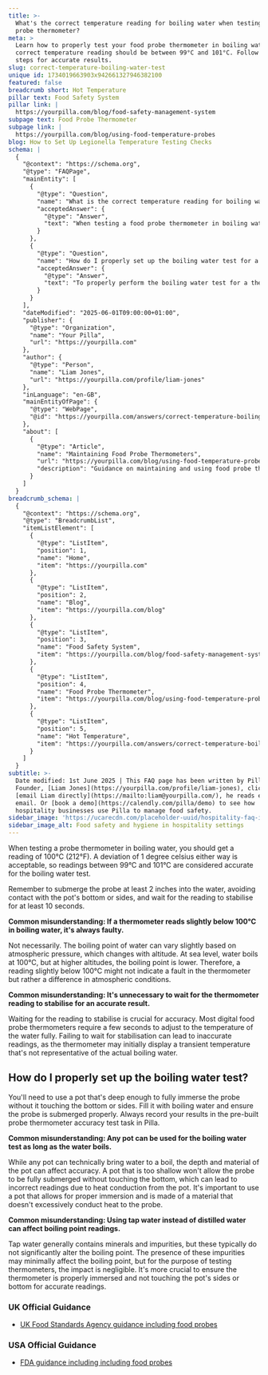 ```yaml
---
title: >-
  What's the correct temperature reading for boiling water when testing a food
  probe thermometer?
meta: >
  Learn how to properly test your food probe thermometer in boiling water. The
  correct temperature reading should be between 99°C and 101°C. Follow these
  steps for accurate results.
slug: correct-temperature-boiling-water-test
unique id: 1734019663903x942661327946382100
featured: false
breadcrumb short: Hot Temperature
pillar text: Food Safety System
pillar link: |
  https://yourpilla.com/blog/food-safety-management-system
subpage text: Food Probe Thermometer
subpage link: |
  https://yourpilla.com/blog/using-food-temperature-probes
blog: How to Set Up Legionella Temperature Testing Checks
schema: |
  {
    "@context": "https://schema.org",
    "@type": "FAQPage",
    "mainEntity": [
      {
        "@type": "Question",
        "name": "What is the correct temperature reading for boiling water when testing a food probe thermometer?",
        "acceptedAnswer": {
          "@type": "Answer",
          "text": "When testing a food probe thermometer in boiling water, an accurate reading ranges between 99°C and 101°C. Ensure the probe is submerged at least 5 cm into the water, avoiding the pot's bottom or sides, and allow the reading to stabilise for a minimum of 10 seconds. The boiling point can vary slightly with altitude adjustments impacting readings."
        }
      },
      {
        "@type": "Question",
        "name": "How do I properly set up the boiling water test for a food probe thermometer?",
        "acceptedAnswer": {
          "@type": "Answer",
          "text": "To properly perform the boiling water test for a thermometer, use a pot deep enough to fully immerse the probe without touching the bottom or sides. After filling the pot with boiling water, ensure the probe is accurately submerged and record your results with the designated probe thermometer accuracy test task in Pilla."
        }
      }
    ],
    "dateModified": "2025-06-01T09:00:00+01:00",
    "publisher": {
      "@type": "Organization",
      "name": "Your Pilla",
      "url": "https://yourpilla.com"
    },
    "author": {
      "@type": "Person",
      "name": "Liam Jones",
      "url": "https://yourpilla.com/profile/liam-jones"
    },
    "inLanguage": "en-GB",
    "mainEntityOfPage": {
      "@type": "WebPage",
      "@id": "https://yourpilla.com/answers/correct-temperature-boiling-water-test"
    },
    "about": [
      {
        "@type": "Article",
        "name": "Maintaining Food Probe Thermometers",
        "url": "https://yourpilla.com/blog/using-food-temperature-probes",
        "description": "Guidance on maintaining and using food probe thermometers for accurate temperature checks in food safety."
      }
    ]
  }
breadcrumb_schema: |
  {
    "@context": "https://schema.org",
    "@type": "BreadcrumbList",
    "itemListElement": [
      {
        "@type": "ListItem",
        "position": 1,
        "name": "Home",
        "item": "https://yourpilla.com"
      },
      {
        "@type": "ListItem",
        "position": 2,
        "name": "Blog",
        "item": "https://yourpilla.com/blog"
      },
      {
        "@type": "ListItem",
        "position": 3,
        "name": "Food Safety System",
        "item": "https://yourpilla.com/blog/food-safety-management-system"
      },
      {
        "@type": "ListItem",
        "position": 4,
        "name": "Food Probe Thermometer",
        "item": "https://yourpilla.com/blog/using-food-temperature-probes"
      },
      {
        "@type": "ListItem",
        "position": 5,
        "name": "Hot Temperature",
        "item": "https://yourpilla.com/answers/correct-temperature-boiling-water-test"
      }
    ]
  }
subtitle: >-
  Date modified: 1st June 2025 | This FAQ page has been written by Pilla
  Founder, [Liam Jones](https://yourpilla.com/profile/liam-jones), click to
  [email Liam directly](https://mailto:liam@yourpilla.com/), he reads every
  email. Or [book a demo](https://calendly.com/pilla/demo) to see how
  hospitality businesses use Pilla to manage food safety.
sidebar_image: 'https://ucarecdn.com/placeholder-uuid/hospitality-faq-image.jpg'
sidebar_image_alt: Food safety and hygiene in hospitality settings
---
```

When testing a probe thermometer in boiling water, you should get a reading of 100°C (212°F). A deviation of 1 degree celsius either way is acceptable, so readings between 99°C and 101°C are considered accurate for the boiling water test.

Remember to submerge the probe at least 2 inches into the water, avoiding contact with the pot's bottom or sides, and wait for the reading to stabilise for at least 10 seconds.

**Common misunderstanding: If a thermometer reads slightly below 100°C in boiling water, it's always faulty.**

Not necessarily. The boiling point of water can vary slightly based on atmospheric pressure, which changes with altitude. At sea level, water boils at 100°C, but at higher altitudes, the boiling point is lower. Therefore, a reading slightly below 100°C might not indicate a fault in the thermometer but rather a difference in atmospheric conditions.

**Common misunderstanding: It's unnecessary to wait for the thermometer reading to stabilise for an accurate result.**

Waiting for the reading to stabilise is crucial for accuracy. Most digital food probe thermometers require a few seconds to adjust to the temperature of the water fully. Failing to wait for stabilisation can lead to inaccurate readings, as the thermometer may initially display a transient temperature that's not representative of the actual boiling water.

## How do I properly set up the boiling water test?

You'll need to use a pot that's deep enough to fully immerse the probe without it touching the bottom or sides. Fill it with boiling water and ensure the probe is submerged properly. Always record your results in the pre-built probe thermometer accuracy test task in Pilla.

**Common misunderstanding: Any pot can be used for the boiling water test as long as the water boils.**

While any pot can technically bring water to a boil, the depth and material of the pot can affect accuracy. A pot that is too shallow won't allow the probe to be fully submerged without touching the bottom, which can lead to incorrect readings due to heat conduction from the pot. It's important to use a pot that allows for proper immersion and is made of a material that doesn't excessively conduct heat to the probe.

**Common misunderstanding: Using tap water instead of distilled water can affect boiling point readings.**

Tap water generally contains minerals and impurities, but these typically do not significantly alter the boiling point. The presence of these impurities may minimally affect the boiling point, but for the purpose of testing thermometers, the impact is negligible. It's more crucial to ensure the thermometer is properly immersed and not touching the pot's sides or bottom for accurate readings.

### UK Official Guidance

-   [UK Food Standards Agency guidance including food probes](https://www.food.gov.uk/safety-hygiene/cooking-your-food)

### USA Official Guidance

-   [FDA guidance including including food probes](https://www.fda.gov/food/buy-store-serve-safe-food/refrigerator-thermometers-cold-facts-about-food-safety?utm_source=chatgpt.com)
